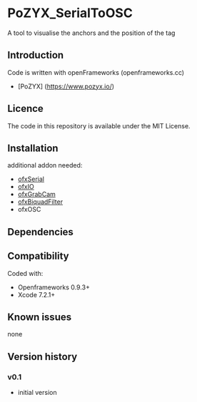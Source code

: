 # PoZYX_SerialToOSC
A tool to visualise the anchors and the position of the tag

Introduction
------------
Code is written with openFrameworks (openframeworks.cc)
* [PoZYX] (https://www.pozyx.io/)

Licence
-------
The code in this repository is available under the MIT License.

Installation
------------

additional addon needed:

* [ofxSerial](https://github.com/bakercp/ofxSerial)
* [ofxIO](https://github.com/bakercp/ofxIO)
* [ofxGrabCam](https://github.com/elliotwoods/ofxGrabCam)
* [ofxBiquadFilter](https://github.com/dzlonline/ofxBiquadFilter)
* ofxOSC

Dependencies
------------


Compatibility
------------
Coded with:

* Openframeworks 0.9.3+
* Xcode 7.2.1+

Known issues
------------
none

Version history
------------

### v0.1
- initial version
